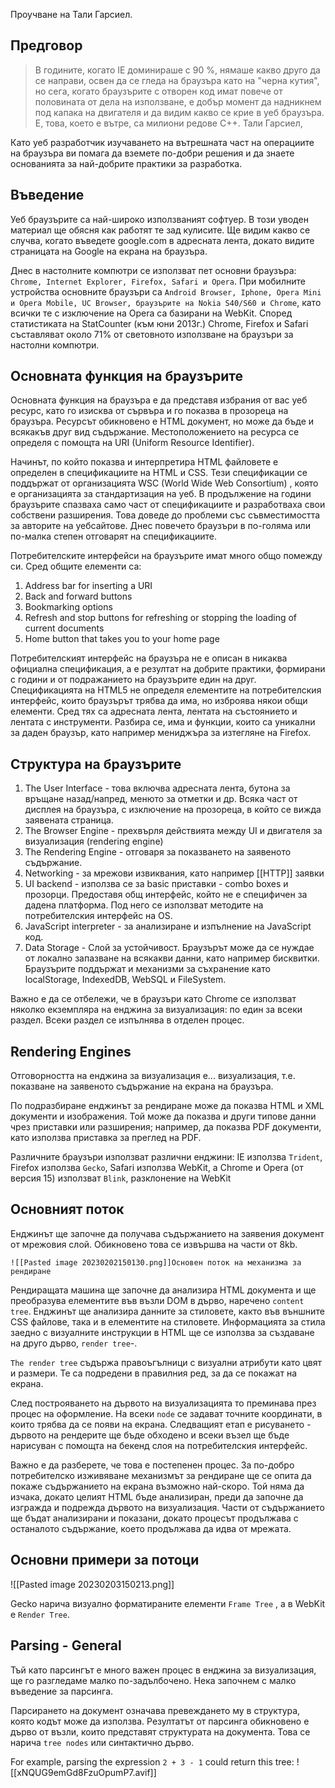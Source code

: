 
Проучване на Тали Гарсиел.

## Предговор

> В годините, когато IE доминираше с 90 %, нямаше какво друго да се направи, освен да се гледа на браузъра като на "черна кутия", но сега, когато браузърите с отворен код имат повече от половината от дела на използване, е добър момент да надникнем под капака на двигателя и да видим какво се крие в уеб браузъра. Е, това, което е вътре, са милиони редове C++.                                 Тали Гарсиел,

Като уеб разработчик изучаването на вътрешната част на операциите на браузъра ви помага да вземете по-добри решения и да знаете основанията за най-добрите практики за разработка. 

## Въведение 


Уеб браузърите са най-широко използваният софтуер. В този уводен материал ще обясня как работят те зад кулисите. Ще видим какво се случва, когато въведете google.com в адресната лента, докато видите страницата на Google на екрана на браузъра.

Днес в настолните компютри се използват пет основни браузъра: `Chrome, Internet Explorer, Firefox, Safari и Opera`. При мобилните устройства основните браузъри са `Android Browser, Iphone, Opera Mini и Opera Mobile, UC Browser, браузърите на Nokia S40/S60 и Chrome`, като всички те с изключение на Opera са базирани на WebKit. Според статистиката на StatCounter (към юни 2013г.) Chrome, Firefox и Safari съставляват около 71% от световното използване на браузъри за настолни компютри. 


## Основната функция на браузърите 

Основната функция на браузъра е да представя избрания от вас уеб ресурс, като го изисква от сървъра и го показва в прозореца на браузъра. Ресурсът обикновено е HTML документ, но може да бъде и всякакъв друг вид съдържание. Местоположението на ресурса се определя с помощта на URI (Uniform Resource Identifier).

Начинът, по който показва и интерпретира HTML файловете е определен в спецификациите на HTML и CSS. Тези спецификации се поддържат от организацията WSC (World Wide Web Consortium) , която е организацията за стандартизация на уеб. В продължение на години браузърите спазваха само част от спецификациите и разработваха свои собствени разширения. Това доведе до проблеми със съвместимостта за авторите на уебсайтове. Днес повечето браузъри в по-голяма или по-малка степен отговарят на спецификациите. 

Потребителските интерфейси на браузърите имат много общо помежду си. Сред общите елементи са:

1.  Address bar for inserting a URI
2.  Back and forward buttons
3.  Bookmarking options
4.  Refresh and stop buttons for refreshing or stopping the loading of current documents
5.  Home button that takes you to your home page

Потребителският интерфейс на браузъра не е описан в никаква официална спецификация, а е резултат на добрите практики, формирани с години и от подражанието  на браузърите един на друг.  Спецификацията на HTML5 не определя елементите на потребителския интерфейс, които браузърът трябва да има, но изброява някои общи елементи. Сред тях са адресната лента, лентата на състоянието и лентата с инструменти. Разбира се, има и функции, които са уникални за даден браузър, като например мениджъра за изтегляне на Firefox.

## Структура на браузърите 

1.  The User Interface -  това включва адресната лента, бутона за връщане назад/напред, менюто за отметки и др. Всяка част от дисплея на браузъра, с изключение на прозореца, в който се вижда заявената страница.  
2. The Browser Engine - прехвърля действията между UI и двигателя за визуализация (rendering engine) 
3. The Rendering Engine - отговаря за показването на заявеното съдържание. 
4. Networking - за мрежови извиквания, като например [[HTTP]] заявки
5. UI backend - използва се за basic приставки - combo boxes и прозорци. Предоставя общ интерфейс, който не е специфичен за дадена платформа. Под него се използват методите на потребителския интерфейс на OS.
6. JavaScript interpreter - за анализиране и изпълнение на JavaScript код.
7. Data Storage - Слой за устойчивост. Браузърът може да се нуждае от локално запазване на всякакви данни, като например бисквитки. Браузърите поддържат и механизми за съхранение като localStorage, IndexedDB, WebSQL и FileSystem.

Важно е да се отбележи, че в браузъри като Chrome се използват няколко екземпляра на енджина за визуализация: по един за всеки раздел. Всеки раздел се изпълнява в отделен процес.

## Rendering Engines

Отговорността на енджина за визуализация е... визуализация, т.е. показване на заявеното съдържание на екрана на браузъра.

По подразбиране енджинът за рендиране може да показва HTML и XML документи и изображения. Той може да показва и други типове данни чрез приставки или разширения; например, да показва PDF документи, като използва приставка за преглед на PDF. 

Различните браузъри използват различни енджини: IE използва `Trident`, Firefox използва `Gecko`, Safari използва WebKit, а Chrome и Opera (от версия 15) използват `Blink`, разклонение на WebKit

## Основният поток 

Енджинът ще започне да получава съдържанието на заявения документ от мрежовия слой. Обикновено това се извършва на части от 8kb. 

	![[Pasted image 20230202150130.png]]Основен поток на механизма за рендиране

Рендиращата машина ще започне да анализира HTML документа и ще преобразува елементите във възли DOM в дърво, наречено `content tree`. Енджинът ще анализира данните за стиловете, както във външните CSS файлове, така и в елементите на стиловете. Информацията за стила заедно с визуалните инструкции в HTML ще се използва за създаване на друго дърво, `render tree`-.

`The render tree` съдържа правоъгълници с визуални атрибути като цвят и размери. Те са подредени в правилния ред, за да се покажат на екрана.

След построяването на дървото на визуализацията то преминава през процес на оформление. На всеки `node` се задават точните координати, в които трябва да се появи на екрана. Следващият етап е рисуването - дървото на рендерите ще бъде обходено и всеки възел ще бъде нарисуван с помощта на бекенд слоя на потребителския интерфейс.

Важно е да разберете, че това е постепенен процес. За по-добро потребителско изживяване механизмът за рендиране ще се опита да покаже съдържанието на екрана възможно най-скоро. Той няма да изчака, докато целият HTML бъде анализиран, преди да започне да изгражда и подрежда дървото на визуализация. Части от съдържанието ще бъдат анализирани и показани, докато процесът продължава с останалото съдържание, което продължава да идва от мрежата.

## Основни примери за потоци 

![[Pasted image 20230203150213.png]]

Gecko нарича визуално форматираните елементи `Frame Tree` , а в WebKit е `Render Tree`. 

## Parsing - General


Тъй като парсингът е много важен процес в енджина за визуализация, ще го разгледаме малко по-задълбочено. Нека започнем с малко въведение за парсинга.

Парсирането на документ означава превеждането му в структура, която кодът може да използва. Резултатът от парсинга обикновено е дърво от възли, които представят структурата на документа. Това се нарича `tree nodes` или синтактично дърво.

For example, parsing the expression `2 + 3 - 1` could return this tree:
![[xNQUG9emGd8FzuOpumP7.avif]]